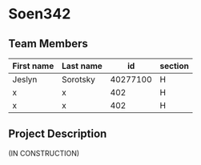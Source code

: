 # Soen342

## Team Members
| First name | Last name | id | section|
|----------|------|------|------|
| Jeslyn | Sorotsky | 40277100 | H |
| x | x | 402 | H |
| x | x | 402 | H |
## Project Description
(IN CONSTRUCTION)
